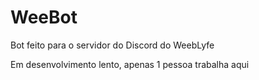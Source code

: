 # WeeBot
Bot feito para o servidor do Discord do WeebLyfe

Em desenvolvimento lento, apenas 1 pessoa trabalha aqui
